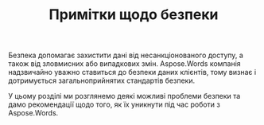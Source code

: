 ﻿---
title: Примітки щодо безпеки
second_title: Aspose.Words для C++
articleTitle: Примітки щодо безпеки
linktitle: Примітки щодо безпеки
type: docs
description: "Aspose.Words для C++ визнає загальні стандарти безпеки та дотримується їх, щоб забезпечити високий рівень захисту даних. Розглянемо можливі проблеми з безпекою та рекомендації щодо їх усунення."
weight: 80
url: /uk/cpp/security/
timestamp: 2024-01-27-14-07-04
---

Безпека допомагає захистити дані від несанкціонованого доступу, а також від зловмисних або випадкових змін. Aspose.Words компанія надзвичайно уважно ставиться до безпеки даних клієнтів, тому визнає і дотримується загальноприйнятих стандартів безпеки.

У цьому розділі ми розглянемо деякі можливі проблеми безпеки та дамо рекомендації щодо того, як їх уникнути під час роботи з Aspose.Words.
